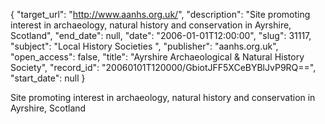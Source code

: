 {
  "target_url": "http://www.aanhs.org.uk/", 
  "description": "Site promoting interest in archaeology, natural history and conservation in Ayrshire, Scotland", 
  "end_date": null, 
  "date": "2006-01-01T12:00:00", 
  "slug": 31117, 
  "subject": "Local History Societies ", 
  "publisher": "aanhs.org.uk", 
  "open_access": false, 
  "title": "Ayrshire Archaeological & Natural History Society", 
  "record_id": "20060101T120000/GbiotJFF5XCeBYBlJvP9RQ==", 
  "start_date": null
}

Site promoting interest in archaeology, natural history and conservation in Ayrshire, Scotland